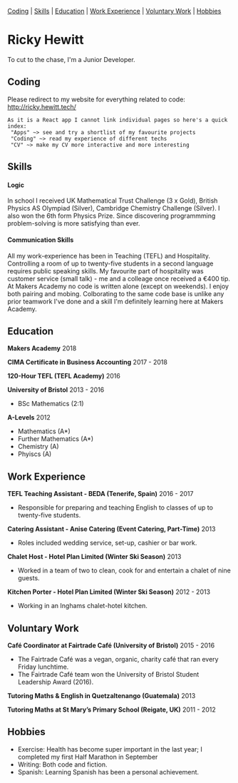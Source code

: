 [Coding](#coding)  |  [Skills](#skills) | [Education](#education) | [Work Experience](#work-experience) | [Voluntary Work](#voluntary-work) | [Hobbies](#hobbies)

# Ricky Hewitt

To cut to the chase, I'm a Junior Developer.

## Coding

Please redirect to my website for everything related to code: http://ricky.hewitt.tech/

```
As it is a React app I cannot link individual pages so here's a quick index:
 "Apps" ~> see and try a shortlist of my favourite projects
 "Coding" ~> read my experience of different techs
 "CV" ~> make my CV more interactive and more interesting
 ```

## Skills

#### Logic

In school I received UK Mathematical Trust Challenge (3 x Gold), British Physics AS Olympiad (Silver), Cambridge Chemistry Challenge (Silver). I also won the 6th form Physics Prize. Since discovering programmming problem-solving is more satisfying than ever.

#### Communication Skills

All my work-experience has been in Teaching (TEFL) and Hospitality. Controlling a room of up to twenty-five students in a second language requires public speaking skills. My favourite part of hospitality was customer service (small talk) - me and a colleage once received a €400 tip. At Makers Academy no code is written alone (except on weekends). I enjoy both pairing and mobing. Colborating to the same code base is unlike any prior teamwork I've done and a skill I'm definitely learning here at Makers Academy.

## Education

**Makers Academy** 2018

**CIMA Certificate in Business Accounting** 2017 - 2018

**120-Hour TEFL (TEFL Academy)** 2016

**University of Bristol** 2013 - 2016

- BSc Mathematics (2:1)

**A-Levels** 2012

- Mathematics (A*)
- Further Mathematics (A*)
- Chemistry (A)
- Phyiscs (A)

## Work Experience

**TEFL Teaching Assistant - BEDA (Tenerife, Spain)** 2016 - 2017
- Responsible for preparing and teaching English to classes of up to twenty-five students.


**Catering Assistant - Anise Catering (Event Catering, Part-Time)** 2013
- Roles included wedding service, set-up, cashier or bar work.


**Chalet Host - Hotel Plan Limited (Winter Ski Season)** 2013
- Worked in a team of two to clean, cook for and entertain a chalet of nine guests.


**Kitchen Porter - Hotel Plan Limited (Winter Ski Season)**	2012 - 2013
- Working in an Inghams chalet-hotel kitchen.


## Voluntary Work

**Café Coordinator at Fairtrade Café (University of Bristol)** 2015 - 2016
- The Fairtrade Café was a vegan, organic, charity café that ran every Friday lunchtime.
- The Fairtrade Café team won the University of Bristol Student Leadership Award (2016).


**Tutoring Maths & English in Quetzaltenango (Guatemala)** 2013

**Tutoring Maths at St Mary’s Primary School (Reigate, UK)** 2011 - 2012

## Hobbies

- Exercise: Health has become super important in the last year; I completed my first Half Marathon in September
- Writing: Both code and fiction.
- Spanish: Learning Spanish has been a personal achievement.
